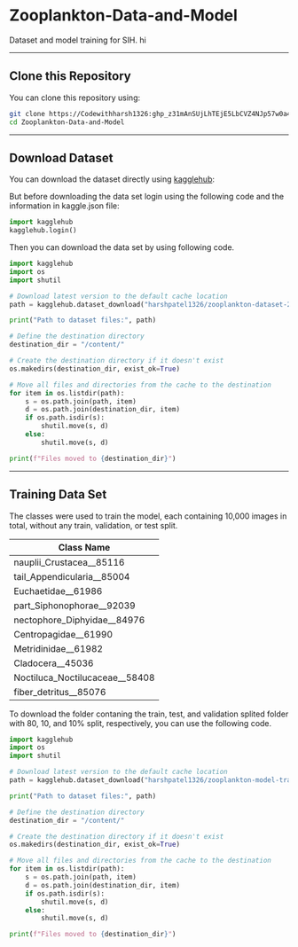 # Zooplankton-Data-and-Model

Dataset and model training for SIH. hi

---

## Clone this Repository

You can clone this repository using:

```bash
git clone https://Codewithharsh1326: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@github.com/Codewithharsh1326/Zooplankton-Data-and-Model.git
cd Zooplankton-Data-and-Model
```

---

## Download Dataset

You can download the dataset directly using [kagglehub](https://www.kaggle.com/datasets/harshpatel1326/zooplankton-dataset-2004-2016/data?select=101141):

But before downloading the data set login using the following code and the information in kaggle.json file:

```python
import kagglehub
kagglehub.login()
```

Then you can download the data set by using following code.

```python
import kagglehub
import os
import shutil

# Download latest version to the default cache location
path = kagglehub.dataset_download("harshpatel1326/zooplankton-dataset-2004-2016")

print("Path to dataset files:", path)

# Define the destination directory
destination_dir = "/content/"

# Create the destination directory if it doesn't exist
os.makedirs(destination_dir, exist_ok=True)

# Move all files and directories from the cache to the destination
for item in os.listdir(path):
    s = os.path.join(path, item)
    d = os.path.join(destination_dir, item)
    if os.path.isdir(s):
        shutil.move(s, d)
    else:
        shutil.move(s, d)

print(f"Files moved to {destination_dir}")
```
---

## Training Data Set

The classes were used to train the model, each containing 10,000 images in total, without any train, validation, or test split.

| Class Name |
|------------|
| nauplii_Crustacea__85116 |
| tail_Appendicularia__85004 |
| Euchaetidae__61986 |
| part_Siphonophorae__92039 |
| nectophore_Diphyidae__84976 |
| Centropagidae__61990 |
| Metridinidae__61982 |
| Cladocera__45036 |
| Noctiluca_Noctilucaceae__58408 |
| fiber_detritus__85076 |

To download the folder contaning the train, test, and validation splited folder with 80, 10, and 10% split, respectively, you can use the following code.

```python
import kagglehub
import os
import shutil

# Download latest version to the default cache location
path = kagglehub.dataset_download("harshpatel1326/zooplankton-model-train-data")

print("Path to dataset files:", path)

# Define the destination directory
destination_dir = "/content/"

# Create the destination directory if it doesn't exist
os.makedirs(destination_dir, exist_ok=True)

# Move all files and directories from the cache to the destination
for item in os.listdir(path):
    s = os.path.join(path, item)
    d = os.path.join(destination_dir, item)
    if os.path.isdir(s):
        shutil.move(s, d)
    else:
        shutil.move(s, d)

print(f"Files moved to {destination_dir}")
```
